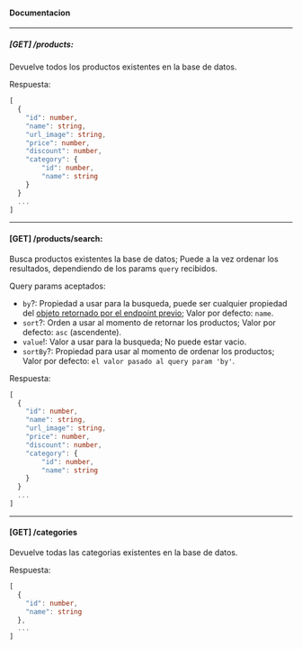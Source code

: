 
#### Documentacion
---


##### [GET] /products:
Devuelve todos los productos existentes en la base de datos.

Respuesta:
```ts
[
  {
    "id": number,
    "name": string,
    "url_image": string,
    "price": number,
    "discount": number,
    "category": {
        "id": number,
        "name": string
    }
  }
  ...
]
```
---
#### [GET] /products/search:
Busca productos existentes la base de datos; Puede a la vez ordenar los resultados, dependiendo de los params `query` recibidos.

Query params aceptados:
  * `by`?:  Propiedad a usar para la busqueda, puede ser cualquier propiedad del [objeto retornado por el endpoint previo](); Valor por defecto: `name`.
  * `sort`?: Orden a usar al momento de retornar los productos; Valor por defecto: `asc` (ascendente).
  * `value`!: Valor a usar para la busqueda; No puede estar vacio.
  * `sortBy`?: Propiedad para usar al momento de ordenar los productos; Valor por defecto: `el valor pasado al query param 'by'`.

Respuesta:
```ts
[
  {
    "id": number,
    "name": string,
    "url_image": string,
    "price": number,
    "discount": number,
    "category": {
        "id": number,
        "name": string
    }
  }
  ...
]
```
---

#### [GET] /categories
Devuelve todas las categorias existentes en la base de datos.

Respuesta:
```ts
[
  {
    "id": number,
    "name": string
  },
  ...
]
```
